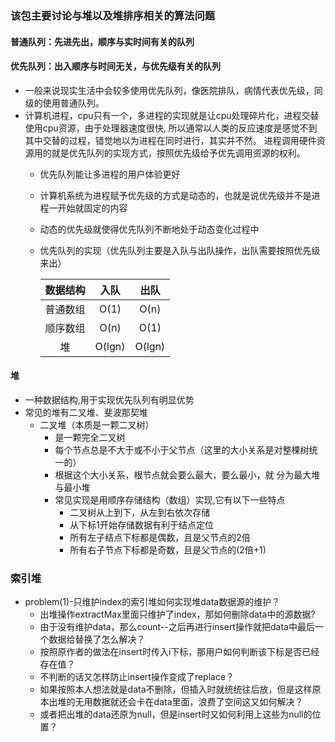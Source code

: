 ### 该包主要讨论与堆以及堆排序相关的算法问题
#### 普通队列：先进先出，顺序与实时间有关的队列
#### 优先队列：出入顺序与时间无关，与优先级有关的队列
+ 一般来说现实生活中会较多使用优先队列，像医院排队，病情代表优先级，同级的使用普通队列。
+ 计算机进程，cpu只有一个，多进程的实现就是让cpu处理碎片化，进程交替使用cpu资源，由于处理器速度很快,
所以通常以人类的反应速度是感觉不到其中交替的过程，错觉地以为进程在同时进行，其实并不然。
进程调用硬件资源用的就是优先队列的实现方式，按照优先级给予优先调用资源的权利。
	* 优先队列能让多进程的用户体验更好
	* 计算机系统为进程赋予优先级的方式是动态的，也就是说优先级并不是进程一开始就固定的内容
	* 动态的优先级就使得优先队列不断地处于动态变化过程中 
	* 优先队列的实现（优先队列主要是入队与出队操作，出队需要按照优先级来出）
	
		|数据结构|入队|出队|
		|:--:|:--:|:--:|
		|普通数组|O(1)|O(n)|
		|顺序数组|O(n)|O(1)|
		|堆|O(lgn)|O(lgn)|
#### 堆
+ 一种数据结构,用于实现优先队列有明显优势
+ 常见的堆有二叉堆、斐波那契堆
	* 二叉堆（本质是一颗二叉树）
		+ 是一颗完全二叉树
		+ 每个节点总是不大于或不小于父节点（这里的大小关系是对整棵树统一的）
		+ 根据这个大小关系，根节点就会要么最大，要么最小，就 分为最大堆与最小堆
		+ 常见实现是用顺序存储结构（数组）实现,它有以下一些特点
			- 二叉树从上到下，从左到右依次存储
			- 从下标1开始存储数据有利于结点定位
			- 所有左子结点下标都是偶数，且是父节点的2倍
			- 所有右子节点下标都是奇数，且是父节点的(2倍+1)
			
### 索引堆
+ problem(1)-只维护index的索引堆如何实现堆data数据源的维护？
	* 出堆操作extractMax里面只维护了index，那如何删除data中的源数据?
	* 由于没有维护data，那么count--之后再进行insert操作就把data中最后一个数据给替换了怎么解决？
	* 按照原作者的做法在insert时传入i下标，那用户如何判断该下标是否已经存在值？
	* 不判断的话又怎样防止insert操作变成了replace？
	* 如果按照本人想法就是data不删除，但插入时就统统往后放，但是这样原本出堆的无用数据就还会卡在data里面，浪费了空间这又如何解决？
	* 或者把出堆的data还原为null，但是insert时又如何利用上这些为null的位置？